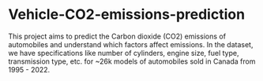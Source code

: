 # Vehicle-CO2-emissions-prediction
This project aims to predict the Carbon dioxide (CO2) emissions of automobiles and understand which factors affect emissions. In the dataset, we have specifications like number of cylinders, engine size, fuel type, transmission type, etc. for ~26k models of automobiles sold in Canada from 1995 - 2022. 
